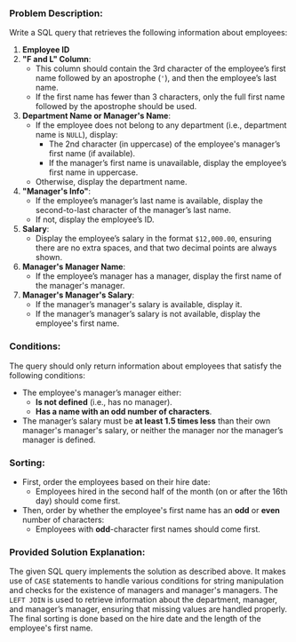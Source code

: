 ### Problem Description:

Write a SQL query that retrieves the following information about employees:

1. **Employee ID**
2. **"F and L" Column**:
   * This column should contain the 3rd character of the employee’s first name followed by an apostrophe (`'`), and then the employee’s last name.
   * If the first name has fewer than 3 characters, only the full first name followed by the apostrophe should be used.
3. **Department Name or Manager's Name**:
   * If the employee does not belong to any department (i.e., department name is `NULL`), display:
     * The 2nd character (in uppercase) of the employee's manager’s first name (if available).
     * If the manager’s first name is unavailable, display the employee’s first name in uppercase.
   * Otherwise, display the department name.
4. **"Manager's Info"**:
   * If the employee’s manager’s last name is available, display the second-to-last character of the manager’s last name.
   * If not, display the employee’s ID.
5. **Salary**:
   * Display the employee’s salary in the format `$12,000.00`, ensuring there are no extra spaces, and that two decimal points are always shown.
6. **Manager's Manager Name**:
   * If the employee’s manager has a manager, display the first name of the manager's manager.
7. **Manager's Manager's Salary**:
   * If the manager’s manager's salary is available, display it.
   * If the manager’s manager’s salary is not available, display the employee's first name.

### Conditions:

The query should only return information about employees that satisfy the following conditions:

* The employee's manager’s manager either:
  * **Is not defined** (i.e., has no manager).
  * **Has a name with an odd number of characters**.
* The manager’s salary must be **at least 1.5 times less** than their own manager's manager's salary, or neither the manager nor the manager’s manager is defined.

### Sorting:

* First, order the employees based on their hire date:
  * Employees hired in the second half of the month (on or after the 16th day) should come first.
* Then, order by whether the employee's first name has an **odd** or **even** number of characters:
  * Employees with **odd**-character first names should come first.

### Provided Solution Explanation:

The given SQL query implements the solution as described above. It makes use of `CASE` statements to handle various conditions for string manipulation and checks for the existence of managers and manager's managers. The `LEFT JOIN` is used to retrieve information about the department, manager, and manager’s manager, ensuring that missing values are handled properly. The final sorting is done based on the hire date and the length of the employee's first name.
